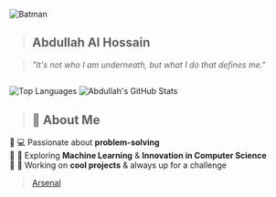 ![Batman](https://wallpapercave.com/wp/wp2822007.jpg)

>## Abdullah Al Hossain  

> _"It's not who I am underneath, but what I do that defines me."_
>
> 
> ## 
![Top Languages](https://github-readme-stats.vercel.app/api/top-langs/?username=pobontcs&layout=compact&theme=dark)  ![Abdullah's GitHub Stats](https://github-readme-stats.vercel.app/api?username=pobontcs&show_icons=true&theme=dark) 
>
>## 🦸 About Me  

🔹 💻 Passionate about  **problem-solving**  
🔹 🤖 Exploring **Machine Learning** & **Innovation in Computer Science**  
🔹 🚀 Working on **cool projects** & always up for a challenge  
> [Arsenal](https://static1.cbrimages.com/wordpress/wp-content/uploads/2020/01/rebirth-batmobile-featured.jpg)




